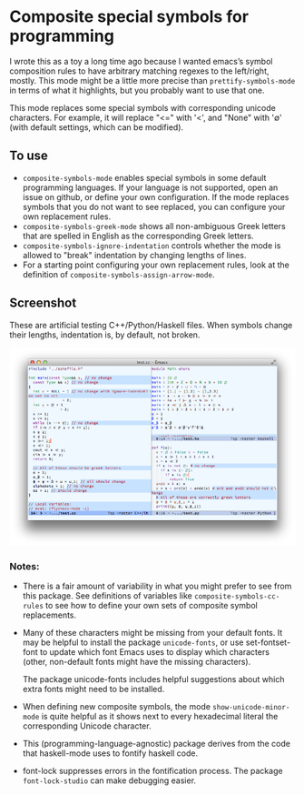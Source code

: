 # Composite special symbols for programming

I wrote this as a toy a long time ago because I wanted emacs’s symbol
composition rules to have arbitrary matching regexes to the
left/right, mostly. This mode might be a little more precise than
`prettify-symbols-mode` in terms of what it highlights, but you
probably want to use that one.

This mode replaces some special symbols with corresponding unicode
characters. For example, it will replace "<=" with <LESS-THAN> '<',
and "None" with <EMPTY SET> '∅' (with default settings, which can
be modified).

## To use

- `composite-symbols-mode` enables special symbols in some default
  programming languages. If your language is not supported, open an
  issue on github, or define your own configuration. If the mode
  replaces symbols that you do not want to see replaced, you can
  configure your own replacement rules.
- `composite-symbols-greek-mode` shows all non-ambiguous Greek
  letters that are spelled in English as the corresponding Greek
  letters.
- `composite-symbols-ignore-indentation` controls whether the mode
  is allowed to "break" indentation by changing lengths of lines.
- For a starting point configuring your own replacement rules, look
  at the definition of `composite-symbols-assign-arrow-mode`.

## Screenshot

These are artificial testing C++/Python/Haskell files. When symbols
change their lengths, indentation is, by default, not broken.

![Screenshot](screenshot.png?raw=true "Screenshot")

### Notes:

- There is a fair amount of variability in what you might prefer to
  see from this package.  See definitions of variables like
  `composite-symbols-cc-rules` to see how to define your own sets of
  composite symbol replacements.
- Many of these characters might be missing from your default
  fonts.  It may be helpful to install the package `unicode-fonts`,
  or use set-fontset-font to update which font Emacs uses to
  display which characters (other, non-default fonts might have the
  missing characters).

  The package unicode-fonts includes helpful suggestions about
  which extra fonts might need to be installed.

- When defining new composite symbols, the mode
  `show-unicode-minor-mode` is quite helpful as it shows next to
  every hexadecimal literal the corresponding Unicode character.
- This (programming-language-agnostic) package derives from the
  code that haskell-mode uses to fontify haskell code.
- font-lock suppresses errors in the fontification process.  The
  package `font-lock-studio` can make debugging easier.
